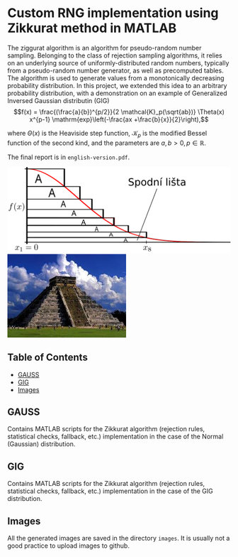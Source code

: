 # Custom RNG implementation using Zikkurat method in MATLAB 

The ziggurat algorithm is an algorithm for pseudo-random number sampling. Belonging to the class of rejection sampling algorithms, it relies on an underlying source of uniformly-distributed random numbers, typically from a pseudo-random number generator, as well as precomputed tables. The algorithm is used to generate values from a monotonically decreasing probability distribution. In this project, we extended this idea to an arbitrary probability distribution, with a demonstration on an example of Generalized Inversed Gaussian distributin (GIG)
$$f(x) = \frac{(\frac{a}{b})^{p/2}}{2 \mathcal{K}_p(\sqrt{ab})} \Theta(x) x^{p-1} \mathrm{exp}\left(-\frac{ax +\frac{b}{x}}{2}\right),$$

where $\Theta(x)$ is the Heaviside step function, $\mathcal{K}_p$ is the modified Bessel function of the second kind, and the parameters are $a,b>0, p \in \mathbb{R}$.

The final report is in ```english-version.pdf```. 

![Project Screenshot](images/drawing_ziggurat.svg "Implementation of Zikkurat method")
![Project Screenshot](images/zikkurat.jpeg "Zikkurat building")

## Table of Contents
- [GAUSS](#gauss)
- [GIG](#gig)
- [Images](#images)

## GAUSS

Contains MATLAB scripts for the Zikkurat algorithm (rejection rules, statistical checks, fallback, etc.) implementation in the case of the Normal (Gaussian) distribution.

## GIG

Contains MATLAB scripts for the Zikkurat algorithm (rejection rules, statistical checks, fallback, etc.) implementation in the case of the GIG distribution.

## Images

All the generated images are saved in the directory ```images```. It is usually not a good practice to upload images to github.
